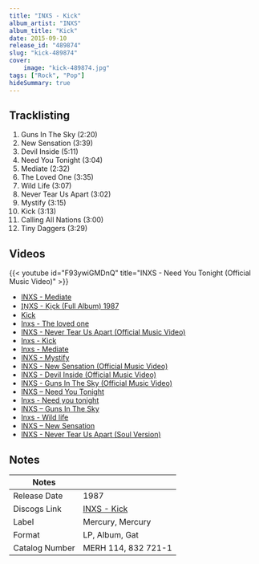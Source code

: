 ```yaml
---
title: "INXS - Kick"
album_artist: "INXS"
album_title: "Kick"
date: 2015-09-10
release_id: "489874"
slug: "kick-489874"
cover:
    image: "kick-489874.jpg"
tags: ["Rock", "Pop"]
hideSummary: true
---
```


## Tracklisting
1. Guns In The Sky (2:20)
2. New Sensation (3:39)
3. Devil Inside (5:11)
4. Need You Tonight (3:04)
5. Mediate (2:32)
6. The Loved One (3:35)
7. Wild Life (3:07)
8. Never Tear Us Apart (3:02)
9. Mystify (3:15)
10. Kick (3:13)
11. Calling All Nations (3:00)
12. Tiny Daggers (3:29)

## Videos
{{< youtube id="F93ywiGMDnQ" title="INXS - Need You Tonight (Official Music Video)" >}}
- [INXS - Mediate](https://www.youtube.com/watch?v=Pr-Vfnd7Yno)
- [I̲N̲XS - Ki̲ck (Full Album) 1987](https://www.youtube.com/watch?v=Kout30BRs8E)
- [Kick](https://www.youtube.com/watch?v=yqthQ3hYKdY)
- [Inxs - The loved one](https://www.youtube.com/watch?v=kFzNhImSngQ)
- [INXS - Never Tear Us Apart (Official Music Video)](https://www.youtube.com/watch?v=AIBv2GEnXlc)
- [Inxs - Kick](https://www.youtube.com/watch?v=ROyk9PPBMTQ)
- [Inxs - Mediate](https://www.youtube.com/watch?v=684CyEKQWFI)
- [INXS - Mystify](https://www.youtube.com/watch?v=26ELh7P2ZtA)
- [INXS - New Sensation (Official Music Video)](https://www.youtube.com/watch?v=azfG5H-pCVg)
- [INXS - Devil Inside (Official Music Video)](https://www.youtube.com/watch?v=hv_zJrO_ptk)
- [INXS - Guns In The Sky (Official Music Video)](https://www.youtube.com/watch?v=FBje_3aRdgg)
- [INXS ‎– Need You Tonight](https://www.youtube.com/watch?v=_8W9E5E8cYA)
- [Inxs - Need you tonight](https://www.youtube.com/watch?v=Swdbv5I6qzc)
- [INXS ‎– Guns In The Sky](https://www.youtube.com/watch?v=V5drADVRwyU)
- [Inxs - Wild life](https://www.youtube.com/watch?v=fgJ9qLXHbbk)
- [INXS – New Sensation](https://www.youtube.com/watch?v=IqWUU7qmVd8)
- [INXS - Never Tear Us Apart (Soul Version)](https://www.youtube.com/watch?v=MxFrA-eq074)

## Notes

| Notes          |             |
| ---------------| ----------- |
| Release Date   | 1987 |
| Discogs Link   | [INXS - Kick](https://www.discogs.com/release/489874) |
| Label          | Mercury, Mercury |
| Format         | LP, Album, Gat |
| Catalog Number | MERH 114, 832 721-1 |

